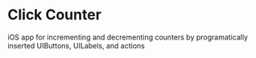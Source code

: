 # Click Counter
iOS app for incrementing and decrementing counters by programatically inserted UIButtons, UILabels, and actions


